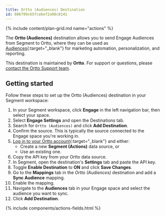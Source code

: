 ```yaml
---
title: Ortto (Audiences) Destination
id: 686799c65fcebef2a98c8141
---
```


{% include content/plan-grid.md name="actions" %}

The **Ortto (Audiences)** destination allows you to send Engage Audiences from Segment to Ortto, where they can be used as [Audiences](https://help.ortto.com/a-115-working-with-audiences){:target="_blank"} for marketing automation, personalization, and reporting.

This destination is maintained by **Ortto**. For support or questions, please [contact the Ortto Support team](mailto:help@ortto.com).

## Getting started

Follow these steps to set up the Ortto (Audiences) destination in your Segment workspace:

1. In your Segment workspace, click **Engage** in the left navigation bar, then select your space.
2. Select **Engage Settings** and open the Destinations tab.
3. Search for `Ortto (Audiences)` and click **Add Destination**.
4. Confirm the source. This is typically the source connected to the Engage space you're working in.
5. [Log in to your Ortto account](https://ortto.app/login){:target="_blank"} and either:
   - Create a new **Segment (Actions)** data source, or
   - Use an existing one.
6. Copy the API key from your Ortto data source.
7. In Segment, open the destination's **Settings** tab and paste the API key.
8. Toggle **Enable Destination** to **ON** and click **Save Changes**.
9. Go to the **Mappings** tab in the *Ortto (Audiences)* destination and add a **Sync Audience** mapping.
10. Enable the mapping.
11. Navigate to the **Audiences** tab in your Engage space and select the audience you want to sync.
12. Click **Add Destination**.

{% include components/actions-fields.html %}

